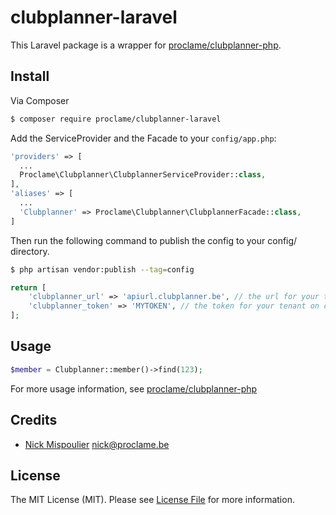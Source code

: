 # clubplanner-laravel

This Laravel package is a wrapper for [proclame/clubplanner-php](https://github.com/proclame/clubplanner-php).

## Install

Via Composer

``` bash
$ composer require proclame/clubplanner-laravel
```

Add the ServiceProvider and the Facade to your `config/app.php`:

```php
'providers' => [
  ...
  Proclame\Clubplanner\ClubplannerServiceProvider::class,
],
'aliases' => [
  ...
  'Clubplanner' => Proclame\Clubplanner\ClubplannerFacade::class,
]
```

Then run the following command to publish the config to your config/ directory.

```bash
$ php artisan vendor:publish --tag=config
```

```php
return [
    'clubplanner_url' => 'apiurl.clubplanner.be', // the url for your tenant on clubplanner
    'clubplanner_token' => 'MYTOKEN', // the token for your tenant on clubplanner
];
```

## Usage

``` php
$member = Clubplanner::member()->find(123);
```

For more usage information, see [proclame/clubplanner-php](https://github.com/proclame/clubplanner-php)

## Credits

- [Nick Mispoulier][link-author] <nick@proclame.be>

## License

The MIT License (MIT). Please see [License File](LICENSE) for more information.

[link-author]: https://github.com/proclame
